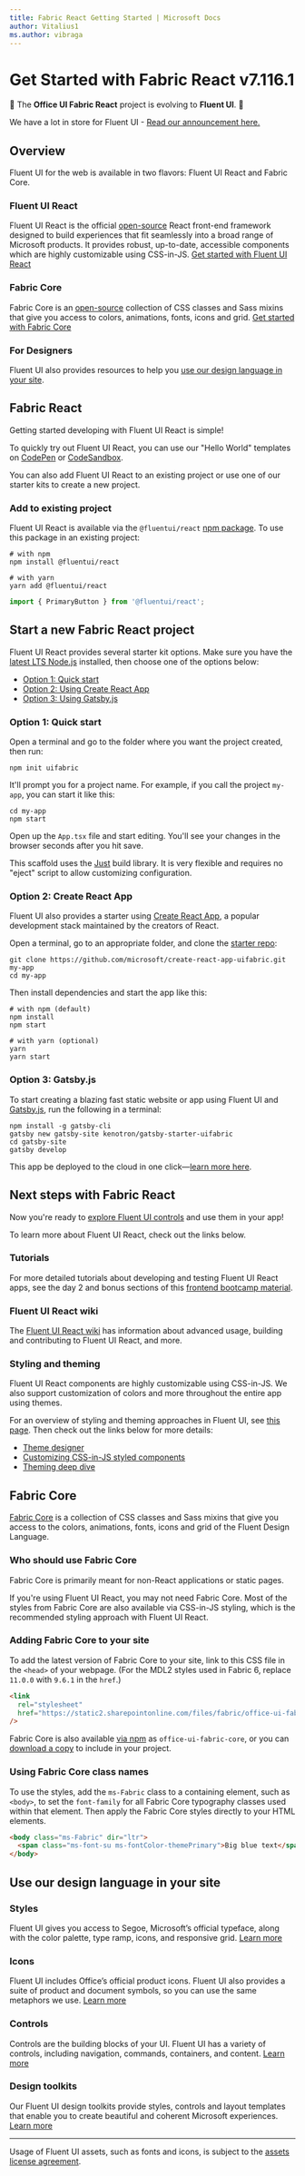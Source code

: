 ```yaml
---
title: Fabric React Getting Started | Microsoft Docs
author: Vitalius1
ms.author: vibraga
---
```


# Get Started with Fabric React v7.116.1

:tada: The **Office UI Fabric React** project is evolving to **Fluent UI**. :tada:

We have a lot in store for Fluent UI - [Read our announcement here.](https://developer.microsoft.com/en-us/office/blogs/ui-fabric-is-evolving-into-fluent-ui/)


## Overview
Fluent UI for the web is available in two flavors: Fluent UI React and Fabric Core.

<!-- manually creating h3 to avoid duplicate auto-generated IDs -->
<h3 id="fluent-ui-react-overview">Fluent UI React</h3>

Fluent UI React is the official [open-source](https://github.com/microsoft/fluentui) React front-end framework designed to build experiences that fit seamlessly into a broad range of Microsoft products. It provides robust, up-to-date, accessible components which are highly customizable using CSS-in-JS. [Get started with Fluent UI React](#fluent-ui-react)

<h3 id="fabric-core-overview">Fabric Core</h3>

Fabric Core is an [open-source](https://github.com/OfficeDev/office-ui-fabric-core) collection of CSS classes and Sass mixins that give you access to colors, animations, fonts, icons and grid. [Get started with Fabric Core](#fabric-core)

<h3 id="for-designers">For Designers</h3>

Fluent UI also provides resources to help you [use our design language in your site](#use-our-design-language-in-your-site).



## Fabric React
Getting started developing with Fluent UI React is simple!

To quickly try out Fluent UI React, you can use our "Hello World" templates on [CodePen](https://aka.ms/fluentpen) or [CodeSandbox](https://aka.ms/fluentsandbox).

You can also add Fluent UI React to an existing project or use one of our starter kits to create a new project.

### Add to existing project

Fluent UI React is available via the `@fluentui/react` [npm package](https://www.npmjs.com/package/@fluentui/react). To use this package in an existing project:

```shell
# with npm
npm install @fluentui/react

# with yarn
yarn add @fluentui/react
```

```jsx
import { PrimaryButton } from '@fluentui/react';
```



## Start a new Fabric React project
Fluent UI React provides several starter kit options. Make sure you have the [latest LTS Node.js](https://nodejs.org/en/) installed, then choose one of the options below:

- [Option 1: Quick start](#option-1-quick-start)
- [Option 2: Using Create React App](#option-2-create-react-app)
- [Option 3: Using Gatsby.js](#option-3-gatsbyjs)

### Option 1: Quick start

Open a terminal and go to the folder where you want the project created, then run:

```shell
npm init uifabric
```

It'll prompt you for a project name. For example, if you call the project `my-app`, you can start it like this:

```shell
cd my-app
npm start
```

Open up the `App.tsx` file and start editing. You'll see your changes in the browser seconds after you hit save.

This scaffold uses the [Just](https://github.com/microsoft/just) build library. It is very flexible and requires no "eject" script to allow customizing configuration.

### Option 2: Create React App

Fluent UI also provides a starter using [Create React App](https://facebook.github.io/create-react-app/), a popular development stack maintained by the creators of React.

Open a terminal, go to an appropriate folder, and clone the [starter repo](https://github.com/microsoft/create-react-app-uifabric):

```shell
git clone https://github.com/microsoft/create-react-app-uifabric.git my-app
cd my-app
```

Then install dependencies and start the app like this:

```shell
# with npm (default)
npm install
npm start

# with yarn (optional)
yarn
yarn start
```

### Option 3: Gatsby.js

To start creating a blazing fast static website or app using Fluent UI and [Gatsby.js](https://www.gatsbyjs.org/), run the following in a terminal:

```shell
npm install -g gatsby-cli
gatsby new gatsby-site kenotron/gatsby-starter-uifabric
cd gatsby-site
gatsby develop
```

This app be deployed to the cloud in one click—[learn more here](https://github.com/microsoft/gatsby-starter-uifabric#-deploy).



## Next steps with Fabric React
Now you're ready to [explore Fluent UI controls](https://developer.microsoft.com/en-us/fabric#/controls/web) and use them in your app!

To learn more about Fluent UI React, check out the links below.

### Tutorials

For more detailed tutorials about developing and testing Fluent UI React apps, see the day 2 and bonus sections of this [frontend bootcamp material](https://microsoft.github.io/frontend-bootcamp/).

### Fluent UI React wiki

The [Fluent UI React wiki](https://github.com/microsoft/fluentui/wiki) has information about advanced usage, building and contributing to Fluent UI React, and more.

### Styling and theming

Fluent UI React components are highly customizable using CSS-in-JS. We also support customization of colors and more throughout the entire app using themes.

For an overview of styling and theming approaches in Fluent UI, see [this page](https://github.com/Microsoft/frontend-bootcamp/tree/master/step2-03/demo). Then check out the links below for more details:

- [Theme designer](https://aka.ms/themedesigner)
- [Customizing CSS-in-JS styled components](https://github.com/microsoft/fluentui/wiki/Component-Styling)
- [Theming deep dive](https://github.com/microsoft/fluentui/wiki/Theming)



## Fabric Core
[Fabric Core](https://github.com/OfficeDev/office-ui-fabric-core) is a collection of CSS classes and Sass mixins that give you access to the colors, animations, fonts, icons and grid of the Fluent Design Language.

### Who should use Fabric Core

Fabric Core is primarily meant for non-React applications or static pages.

If you're using Fluent UI React, you may not need Fabric Core. Most of the styles from Fabric Core are also available via CSS-in-JS styling, which is the recommended styling approach with Fluent UI React.

### Adding Fabric Core to your site

To add the latest version of Fabric Core to your site, link to this CSS file in the `<head>` of your webpage. (For the MDL2 styles used in Fabric 6, replace `11.0.0` with `9.6.1` in the `href`.)

```html
<link
  rel="stylesheet"
  href="https://static2.sharepointonline.com/files/fabric/office-ui-fabric-core/11.0.0/css/fabric.min.css"
/>
```

Fabric Core is also available [via npm](https://www.npmjs.com/package/office-ui-fabric-core) as `office-ui-fabric-core`, or you can [download a copy](https://github.com/OfficeDev/office-ui-fabric-core/releases) to include in your project.

### Using Fabric Core class names

To use the styles, add the `ms-Fabric` class to a containing element, such as `<body>`, to set the `font-family` for all Fabric Core typography classes used within that element. Then apply the Fabric Core styles directly to your HTML elements.

```html
<body class="ms-Fabric" dir="ltr">
  <span class="ms-font-su ms-fontColor-themePrimary">Big blue text</span>
</body>
```



## Use our design language in your site
### Styles

Fluent UI gives you access to Segoe, Microsoft’s official typeface, along with the color palette, type ramp, icons, and responsive grid. [Learn more](https://developer.microsoft.com/en-us/fabric#/styles/web)

### Icons

Fluent UI includes Office’s official product icons. Fluent UI also provides a suite of product and document symbols, so you can use the same metaphors we use. [Learn more](https://developer.microsoft.com/en-us/fabric#/styles/web/icons)

### Controls

Controls are the building blocks of your UI. Fluent UI has a variety of controls, including navigation, commands, containers, and content. [Learn more](https://developer.microsoft.com/en-us/fabric#/controls/web)

### Design toolkits

Our Fluent UI design toolkits provide styles, controls and layout templates that enable you to create beautiful and coherent Microsoft experiences. [Learn more](https://developer.microsoft.com/en-us/fabric#/resources)

---

Usage of Fluent UI assets, such as fonts and icons, is subject to the [assets license agreement](https://aka.ms/fluentui-assets-license).

